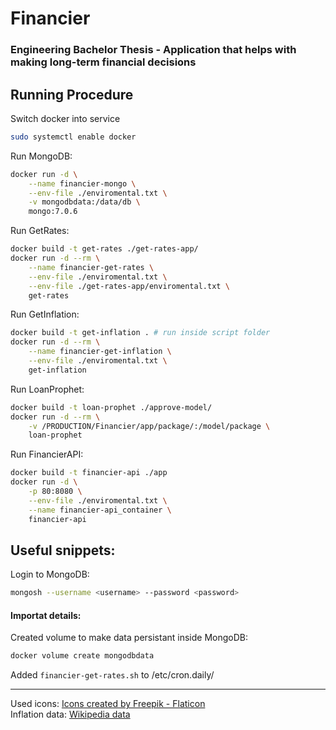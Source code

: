 # Financier
### Engineering Bachelor Thesis - Application that helps with making long-term financial decisions

## Running Procedure
Switch docker into service
```bash
sudo systemctl enable docker
```
Run MongoDB:
```bash
docker run -d \
	--name financier-mongo \
	--env-file ./enviromental.txt \
	-v mongodbdata:/data/db \
	mongo:7.0.6
```
Run GetRates:
```bash
docker build -t get-rates ./get-rates-app/
docker run -d --rm \
	--name financier-get-rates \
	--env-file ./enviromental.txt \
	--env-file ./get-rates-app/enviromental.txt \
	get-rates
```
Run GetInflation:
```bash
docker build -t get-inflation . # run inside script folder
docker run -d --rm \
	--name financier-get-inflation \
	--env-file ./enviromental.txt \
	get-inflation
```
Run LoanProphet:
```bash
docker build -t loan-prophet ./approve-model/
docker run -d --rm \
	-v /PRODUCTION/Financier/app/package/:/model/package \
	loan-prophet
```
Run FinancierAPI:
```bash
docker build -t financier-api ./app
docker run -d \
	-p 80:8080 \
	--env-file ./enviromental.txt \
	--name financier-api_container \
	financier-api
```

## Useful snippets:
Login to MongoDB:
```bash
mongosh --username <username> --password <password>
```

#### Importat details:
Created volume to make data persistant inside MongoDB:
```bash
docker volume create mongodbdata
```
Added `financier-get-rates.sh` to /etc/cron.daily/

___  
Used icons:
<a href="https://www.flaticon.com/" title="currency icons">Icons created by Freepik - Flaticon</a>  
Inflation data:
<a href="https://en.wikipedia.org/wiki/ISO_4217">Wikipedia data</a>